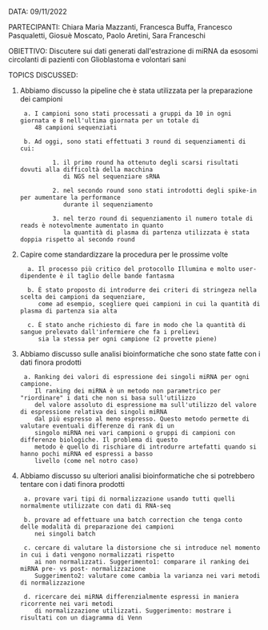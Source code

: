 DATA: 09/11/2022

PARTECIPANTI: Chiara Maria Mazzanti, Francesca Buffa, Francesco Pasqualetti, Giosuè Moscato, Paolo Aretini, Sara Franceschi

OBIETTIVO: Discutere sui dati generati dall'estrazione di miRNA da esosomi circolanti di pazienti con Glioblastoma e volontari sani

TOPICS DISCUSSED:

1. Abbiamo discusso la pipeline che è stata utilizzata per la preparazione dei campioni

        a. I campioni sono stati processati a gruppi da 10 in ogni giornata e 8 nell'ultima giornata per un totale di 
           48 campioni sequenziati
        
        b. Ad oggi, sono stati effettuati 3 round di sequenziamenti di cui:
                
                1. il primo round ha ottenuto degli scarsi risultati dovuti alla difficoltà della macchina
                   di NGS nel sequenziare sRNA
                   
                2. nel secondo round sono stati introdotti degli spike-in per aumentare la performance 
                   durante il sequenziamento
                   
                3. nel terzo round di sequenziamento il numero totale di reads è notevolmente aumentato in quanto 
                   la quantità di plasma di partenza utilizzata è stata doppia rispetto al secondo round

2. Capire come standardizzare la procedura per le prossime volte
         
         a. Il processo più critico del protocollo Illumina e molto user-dipendente è il taglio delle bande fantasma
         
         b. È stato proposto di introdurre dei criteri di stringeza nella scelta dei campioni da sequenziare, 
            come ad esempio, scegliere quei campioni in cui la quantità di plasma di partenza sia alta
            
         c. È stato anche richiesto di fare in modo che la quantità di sangue prelevato dall'infermiere che fa i prelievi 
            sia la stessa per ogni campione (2 provette piene)

3. Abbiamo discusso sulle analisi bioinformatiche che sono state fatte con i dati finora prodotti

        a. Ranking dei valori di espressione dei singoli miRNA per ogni campione.
           Il ranking dei miRNA è un metodo non parametrico per "riordinare" i dati che non si basa sull'utilizzo
           del valore assoluto di espressione ma sull'utilizzo del valore di espressione relativa dei singoli miRNA
           dal più espresso al meno espresso. Questo metodo permette di valutare eventuali differenze di rank di un
           singolo miRNA nei vari campioni o gruppi di campioni con differenze biologiche. Il problema di questo 
           metodo è quello di rischiare di introdurre artefatti quando si hanno pochi miRNA ed espressi a basso
           livello (come nel notro caso)

4. Abbiamo discusso su ulteriori analisi bioinformatiche che si potrebbero tentare con i dati finora prodotti

        a. provare vari tipi di normalizzazione usando tutti quelli normalmente utilizzate con dati di RNA-seq
        
        b. provare ad effettuare una batch correction che tenga conto delle modalità di preparazione dei campioni
           nei singoli batch
        
        c. cercare di valutare la distorsione che si introduce nel momento in cui i dati vengono normalizzati rispetto
           ai non normalizzati. Suggerimento1: comparare il ranking dei miRNA pre- vs post- normalizzazione
           Suggerimento2: valutare come cambia la varianza nei vari metodi di normalizzazione

        d. ricercare dei miRNA differenzialmente espressi in maniera ricorrente nei vari metodi
           di normalizzazione utilizzati. Suggerimento: mostrare i risultati con un diagramma di Venn
